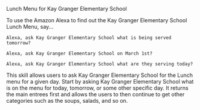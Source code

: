 Lunch Menu for Kay Granger Elementary School 


To use the Amazon Alexa to find out the Kay Granger Elementary School Lunch Menu, say...

    Alexa, ask Kay Granger Elementary School what is being served tomorrow?

    Alexa, ask Kay Granger Elementary School on March 1st?

    Alexa, ask Kay Granger Elementary School what are they serving today?

This skill allows users to ask Kay Granger Elementary School for the Lunch menu for a given day. 
Start by asking Kay Granger Elementary School what is on the menu for today, tomorrow, or some other specific day. It returns the main entrees first and allows the users to then continue to get other categories such as the soups, salads, and so on.
